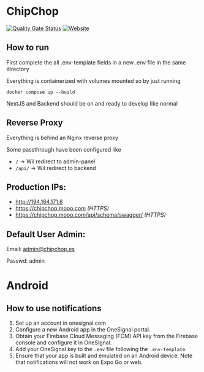 # ChipChop

[![Quality Gate Status](https://sonarcloud.io/api/project_badges/measure?project=meinf-chipchop_chipchop&metric=alert_status)](https://sonarcloud.io/summary/new_code?id=meinf-chipchop_chipchop)
<a href="https://chipchop.mooo.com/login">
<img src="https://img.shields.io/website?url=https%3A%2F%2Fchipchop.mooo.com%2Flogin&label=Admin-Panel" alt="Website">
</a>

## How to run

First complete the all .env-template fields in a new .env file in the same directory

Everything is containerized with volumes mounted so by just running

`docker compose up --build`

NextJS and Backend should be on and ready to develop like normal

## Reverse Proxy

Everything is behind an Nginx reverse proxy

Some passthrough have been configured like

- `/` -> Wil redirect to admin-panel
- `/api/` -> Wil redirect to backend

## Production IPs:

- http://194.164.171.6
- https://chipchop.mooo.com _(HTTPS)_
- https://chipchop.mooo.com/api/schema/swagger/ _(HTTPS)_

## Default User Admin:

Email: admin@chipchop.es

Passwd: admin

# Android

## How to use notifications

1. Set up an account in onesignal.com
2. Configure a new Android app in the OneSignal portal.
3. Obtain your Firebase Cloud Messaging (FCM) API key from the Firebase console and configure it in OneSignal.
4. Add your OneSignal key to the `.env` file following the `.env-template`.
5. Ensure that your app is built and emulated on an Android device. Note that notifications will not work on Expo Go or web.
